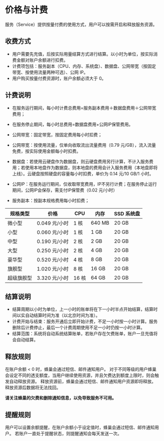 # 价格与计费

服务（Service）提供按量付费的使用方式，用户可以按需开启和释放服务资源。

## 收费方式

* 用户需要先充值，后按实际用量结算方式进行结算。以小时为单位，按实际消费金额对账户余额进行扣费。
* 计费项包括：服务副本（CPU、内存、系统盘）、数据盘、公网带宽（按固定带宽、按使用流量两种可选）、公网 IP。
* 用户购买按量付费资源时，账户余额必须大于 0。

## 计费说明

* 在服务运行期间，每小时计费总费用=服务副本费用＋数据盘费用＋公网带宽费用；
* 在服务停止期间，每小时总费用=数据盘费用+公网IP保管费用。



* 公网带宽：固定带宽，按固定费用每小时扣费；
* 公网带宽：按使用流量，仅单向收取流出流量费用（0.79 元/GB），流入流量免费，按实际使用金额每小时扣费。
* 数据盘：若使用云硬盘作为数据盘，则云硬盘费用另行计算，不计入服务费用；若使用本地盘作为数据盘，则本地盘的费用会计入服务费用（本地盘即将上线）。云硬盘按照硬盘的容量每小时扣费，单价为 0.14 元/10 GB/1 小时。
* 公网IP：在服务运行期间，仅收取带宽费用，IP不另行计费；在服务停止运行期间，公网IP会保存，需支付IP保管费（0.02 元/小时）
* 服务副本：按副本规格费用每小时扣费；

| **规格类型** |    **价格**   | **CPU** | **内存** | **SSD 系统盘** |
|--------------|---------------|---------|----------|----------------|
| 微小型       | 0.049 元/小时 | 1 核    | 640 MB   | 20 GB          |
| 小型         | 0.060 元/小时 | 1 核    | 1 GB     | 20 GB          |
| 中型         | 0.190 元/小时 | 2 核    | 2 GB     | 20 GB          |
| 大型         | 0.250 元/小时 | 2 核    | 4 GB     | 20 GB          |
| 豪华型       | 0.520 元/小时 | 4 核    | 8 GB     | 20 GB          |
| 旗舰型       | 1.020 元/小时 | 8 核    | 16 GB    | 20 GB          |
| 超级旗舰型   | 3.320 元/小时 | 16 核   | 64 GB    | 20 GB          |

## 结算说明

* 结算周期以小时为单位，上一小时的账单将在下一小时半点开始结算，结算时间以实自动结算时间为准（以北京时间为准）。
* 计费开始与结束：服务开通后立即开始计费，不足一小时按一小时计算。服务删除后计费停止，最后一个计费周期使用不足一小时仍按一小时计算。
* 结算范围：系统将自动系统结算账单，若账户存在欠费账单，账户一旦充值将会自动结算。

## 释放规则

在账户余额 < 0 时，蜂巢会通过短信、邮件通知用户。 对于不同等级的用户蜂巢会设定不同的透支额度，当用户继续使用资源，并且欠费达到额度上限时，则会触发自动释放资源。 释放资源前，蜂巢会通过短信、邮件通知用户资源即将释放。释放资源后数据将无法找回。

**请关注蜂巢的欠费和删除通知信息，以免导致服务不可用。**

## 提醒规则

用户可以设置余额提醒，在账户余额小于设定值时，蜂巢会通过短信、邮件通知用户。 若账户一直处于提醒状态，则提醒通知会每天发送一次。
